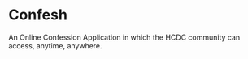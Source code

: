 # Confesh
An Online Confession Application in which the HCDC community can access, anytime, anywhere.
